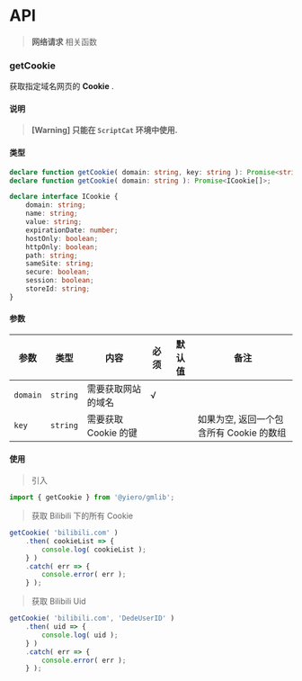 # API

> **网络请求** 相关函数

### getCookie

获取指定域名网页的 **Cookie** . 

#### 说明

> **[Warning] 只能在 `ScriptCat` 环境中使用.** 

#### 类型

```ts
declare function getCookie( domain: string, key: string ): Promise<string>;
declare function getCookie( domain: string ): Promise<ICookie[]>;

declare interface ICookie {
	domain: string;
	name: string;
	value: string;
	expirationDate: number;
	hostOnly: boolean;
	httpOnly: boolean;
	path: string;
	sameSite: string;
	secure: boolean;
	session: boolean;
	storeId: string;
}
```

#### 参数

| 参数     | 类型     | 内容                 | 必须 | 默认值 | 备注                                     |
| -------- | -------- | -------------------- | ---- | ------ | ---------------------------------------- |
| `domain` | `string` | 需要获取网站的域名   | √    |        |                                          |
| `key`    | `string` | 需要获取 Cookie 的键 |      |        | 如果为空, 返回一个包含所有 Cookie 的数组 |

#### 使用

> 引入

```js
import { getCookie } from '@yiero/gmlib';
```

> 获取 Bilibili 下的所有 Cookie

```js
getCookie( 'bilibili.com' )
	.then( cookieList => {
		console.log( cookieList );
	} )
	.catch( err => {
		console.error( err );
	} );
```

> 获取 Bilibili Uid

```js
getCookie( 'bilibili.com', 'DedeUserID' )
	.then( uid => {
		console.log( uid );
	} )
	.catch( err => {
		console.error( err );
	} );
```


